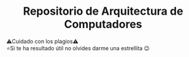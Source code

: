 <h1 align="center">Repositorio de Arquitectura de Computadores</h1>

⚠️Cuidado con los plagios⚠️<br>
⭐Si te ha resultado útil no olvides darme una estrellita 😉
